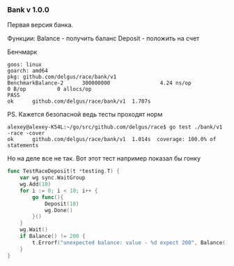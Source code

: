### Bank v 1.0.0

Первая версия банка.

Функции:
Balance - получить баланс
Deposit - положить на счет

Бенчмарк
```
goos: linux
goarch: amd64
pkg: github.com/delgus/race/bank/v1
BenchmarkBalance-2      300000000                4.24 ns/op            0 B/op          0 allocs/op
PASS
ok      github.com/delgus/race/bank/v1  1.707s
```

PS. Кажется безопасной ведь тесты проходят норм
```
alexey@alexey-K54L:~/go/src/github.com/delgus/race$ go test ./bank/v1 -race -cover
ok      github.com/delgus/race/bank/v1  1.014s  coverage: 100.0% of statements
```
Но на деле все не так. Вот этот тест например показал бы гонку

```go
func TestRaceDeposit(t *testing.T) {
	var wg sync.WaitGroup
	wg.Add(10)
	for i := 0; i < 10; i++ {
		go func(){
			Deposit(10)
			wg.Done()
		}()
	}
	wg.Wait()
	if Balance() != 200 {
		t.Errorf("unexpected balance: value - %d expect 200", Balance())
	}
}
```